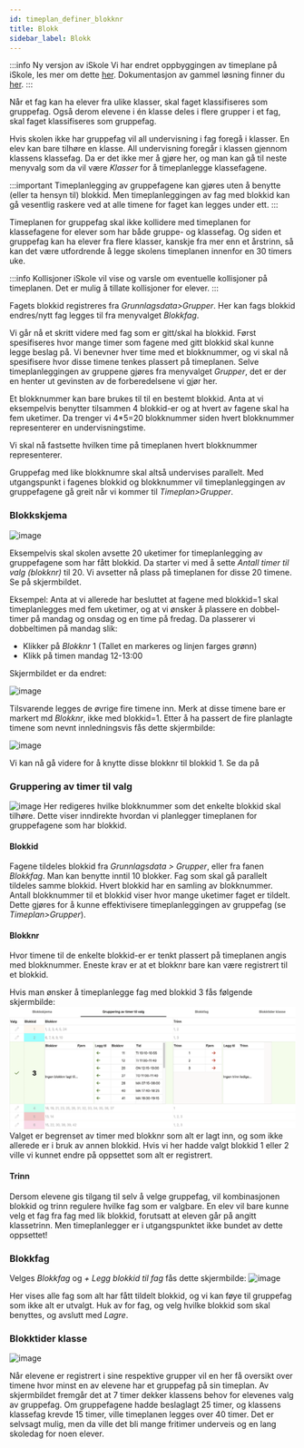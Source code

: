 ```yaml
---
id: timeplan_definer_blokknr
title: Blokk
sidebar_label: Blokk
---
```


:::info Ny versjon av iSkole
Vi har endret oppbyggingen av timeplane på iSkole, les mer om dette [her](https://dokumentasjon.iskole.net/blog/timeplan). Dokumentasjon av gammel løsning finner du [her](https://dokumentasjon.iskole.net/docs/timeplan_definer_blokknr_old). 
:::

Når et fag kan ha elever fra ulike klasser, skal faget klassifiseres som gruppefag. Også derom elevene i én klasse deles i flere grupper i et fag, skal faget klassifiseres som gruppefag.

Hvis skolen ikke har gruppefag vil all undervisning i fag foregå i klasser. En elev kan bare tilhøre en klasse. All undervisning foregår i klassen gjennom klassens klassefag. Da er det ikke mer å gjøre her, og man kan gå til neste menyvalg som da vil være _Klasser_ for å timeplanlegge klassefagene.

:::important 
Timeplanlegging av gruppefagene kan gjøres uten å benytte (eller ta hensyn til) blokkid. Men timeplanleggingen av fag med blokkid kan gå vesentlig raskere ved at alle timene for faget kan legges under ett.
:::

Timeplanen for gruppefag skal ikke kollidere med timeplanen for klassefagene for elever som har både gruppe- og klassefag. Og siden et gruppefag kan ha elever fra flere klasser, kanskje fra mer enn et årstrinn, så kan det være utfordrende å legge skolens timeplanen innenfor en 30 timers uke.

:::info Kollisjoner
iSkole vil vise og varsle om eventuelle kollisjoner på timeplanen. Det er mulig å tillate kollisjoner for elever.
:::

Fagets blokkid registreres fra _Grunnlagsdata>Grupper_. Her kan fags blokkid endres/nytt fag legges til fra menyvalget _Blokkfag_.

Vi går nå et skritt videre med fag som er gitt/skal ha blokkid. Først spesifiseres hvor mange timer som fagene med gitt blokkid skal kunne legge beslag på. Vi benevner hver time med et blokknummer, og vi skal nå spesifisere hvor disse timene tenkes plassert på timeplanen. Selve timeplanleggingen av gruppene gjøres fra menyvalget _Grupper_, det er der en henter ut gevinsten av de forberedelsene vi gjør her.

Et blokknummer kan bare brukes til til en bestemt blokkid. Anta at vi eksempelvis benytter tilsammen 4 blokkid-er og at hvert av fagene skal ha fem uketimer. Da trenger vi 4*5=20 blokknummer siden hvert blokknummer representerer en undervisningstime.

Vi skal nå fastsette hvilken time på timeplanen hvert blokknummer representerer.

Gruppefag med like blokknumre skal altså undervises parallelt. Med utgangspunkt i fagenes blokkid og blokknummer vil timeplanleggingen av gruppefagene gå greit når vi kommer til  _Timeplan>Grupper_.

### Blokkskjema
![image](https://github.com/BarmanHanssen/iskole/assets/80097133/28adb64a-612f-4396-b22d-94547fc60e61)

Eksempelvis skal skolen avsette 20 uketimer for timeplanlegging av gruppefagene som har fått blokkid. Da starter vi med å sette _Antall timer til valg (blokknr)_ til 20. Vi avsetter nå plass på timeplanen for disse 20 timene. Se på skjermbildet. 

Eksempel:
Anta at vi allerede har besluttet at fagene med blokkid=1 skal timeplanlegges med fem uketimer, og at vi ønsker å plassere en dobbel-timer på mandag og onsdag og en time på fredag. Da plasserer vi dobbeltimen på mandag slik:
- Klikker på _Blokknr_ 1 (Tallet en markeres og linjen farges grønn)
- Klikk på timen mandag 12-13:00

Skjermbildet er da endret:

![image](https://github.com/BarmanHanssen/iskole/assets/80097133/6dddf0a7-d1f1-42c1-b759-38a134d59e07)

Tilsvarende legges de øvrige fire timene inn. Merk at disse timene bare er markert md _Blokknr_, ikke med blokkid=1. 
Etter å ha passert de fire planlagte timene som nevnt innledningsvis fås dette skjermbilde:

![image](https://github.com/BarmanHanssen/iskole/assets/80097133/75c759e7-72c8-4d12-8c26-e8371d0bdb12)

Vi kan nå gå videre for å knytte disse blokknr til blokkid 1. Se da på

### Gruppering av timer til valg
![image](https://github.com/BarmanHanssen/iskole/assets/80097133/e845edce-c4e5-4a27-8de8-9ba7f822401a)
Her redigeres hvilke blokknummer som det enkelte blokkid skal tilhøre. Dette viser inndirekte hvordan vi planlegger timeplanen for gruppefagene som har blokkid.

#### Blokkid
Fagene tildeles blokkid fra _Grunnlagsdata > Grupper_, eller fra fanen _Blokkfag_.   Man kan benytte inntil 10 blokker.
Fag som skal gå parallelt tildeles samme blokkid. Hvert blokkid har en samling av blokknummer. Antall blokknummer til et blokkid viser hvor mange uketimer faget er tildelt. Dette gjøres for å kunne effektivisere timeplanleggingen av gruppefag (se _Timeplan>Grupper_). 

#### Blokknr
Hvor timene til de enkelte blokkid-er er tenkt plassert på timeplanen angis med blokknummer. Eneste krav er at et blokknr bare kan være registrert til et blokkid. 

Hvis man ønsker å timeplanlegge fag med blokkid 3 fås følgende skjermbilde:
![image](/img/tp_blokknr_gruppering.png)
Valget er begrenset av timer med blokknr som alt er lagt inn, og som ikke allerede er i bruk av annen blokkid. Hvis vi her hadde valgt blokkid 1 eller 2 ville vi kunnet endre på oppsettet som alt er registrert.

#### Trinn
Dersom elevene gis tilgang til selv å velge gruppefag, vil kombinasjonen blokkid og trinn regulere hvilke fag som er valgbare. En elev vil bare kunne velg et fag fra fag med lik blokkid, forutsatt at eleven går på angitt klassetrinn. Men timeplanlegger er i utgangspunktet ikke bundet av dette oppsettet!

### Blokkfag
Velges _Blokkfag_ og _+ Legg blokkid til fag_ fås dette skjermbilde:
![image](https://github.com/BarmanHanssen/iskole/assets/80097133/98616fe9-c9d5-4dcd-826a-72565749569f)

Her vises alle fag som alt har fått tildelt blokkid, og vi kan føye til gruppefag som ikke alt er utvalgt. Huk av for fag, og velg hvilke blokkid som skal benyttes, og avslutt med _Lagre_.

### Blokktider klasse
![image](https://github.com/BarmanHanssen/iskole/assets/80097133/3128651d-a41a-42e8-97ac-71beda745e03)

Når elevene er registrert i sine respektive grupper vil en her få oversikt over timene hvor minst en av elevene har et gruppefag på sin timeplan. Av skjermbildet fremgår det at 7 timer dekker klassens behov for  elevenes valg av gruppefag. Om gruppefagene hadde beslaglagt 25 timer, og klassens klassefag krevde 15 timer, ville timeplanen legges over 40 timer. Det er selvsagt mulig, men da ville det bli mange fritimer underveis og en lang skoledag for noen elever.
